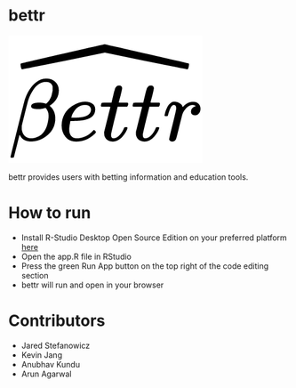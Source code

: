 # bettr

![The bettr icon](bettrIcon.png)

bettr provides users with betting information and education tools.
# How to run
- Install R-Studio Desktop Open Source Edition on your preferred platform [here](https://www.rstudio.com/products/rstudio/)
- Open the app.R file in RStudio
- Press the green Run App button on the top right of the code editing section
- bettr will run and open in your browser
# Contributors
- Jared Stefanowicz
- Kevin Jang
- Anubhav Kundu
- Arun Agarwal
